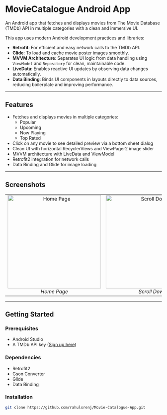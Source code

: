 # MovieCatalogue Android App

An Android app that fetches and displays movies from The Movie Database (TMDb) API in multiple categories with a clean and immersive UI.

This app uses modern Android development practices and libraries:

- **Retrofit**: For efficient and easy network calls to the TMDb API.  
- **Glide**: To load and cache movie poster images smoothly.  
- **MVVM Architecture**: Separates UI logic from data handling using `ViewModel` and `Repository` for clean, maintainable code.  
- **LiveData**: Enables reactive UI updates by observing data changes automatically.  
- **Data Binding**: Binds UI components in layouts directly to data sources, reducing boilerplate and improving performance.

---

## Features

- Fetches and displays movies in multiple categories:  
  - Popular  
  - Upcoming  
  - Now Playing  
  - Top Rated  
- Click on any movie to see detailed preview via a bottom sheet dialog  
- Clean UI with horizontal RecyclerViews and ViewPager2 image slider  
- MVVM architecture with LiveData and ViewModel  
- Retrofit2 integration for network calls  
- Data Binding and Glide for image loading  

---

## Screenshots

<table>
  <tr>
    <td align="center">
      <img src="https://github.com/user-attachments/assets/7b8f4d35-8416-4459-816c-fd4ad94e9b6a" alt="Home Page" width="300"/><br>
      <em>Home Page</em>
    </td>
    <td align="center">
      <img src="https://github.com/user-attachments/assets/39e70de0-b42a-4df9-8435-5e2aac92a88a" alt="Scroll Down" width="300"/><br>
      <em>Scroll Down</em>
    </td>
    <td align="center">
      <img src="https://github.com/user-attachments/assets/b1c7e5cd-8dd1-4bd5-a860-e076984d0581"  alt="Scroll Down" width="300"/><br>
      <em>Movie Preview</em>
    </td>
  </tr>
</table>

---

## Getting Started

### Prerequisites

- Android Studio  
- A TMDb API key ([Sign up here](https://www.themoviedb.org/))  

### Dependencies

- Retrofit2  
- Gson Converter  
- Glide  
- Data Binding  

### Installation

```bash
git clone https://github.com/rahulsrenj/Movie-Catalogue-App.git

